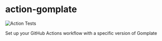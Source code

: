 # action-gomplate

![Action Tests](https://github.com/jason-dour/action-setup-gomplate/actions/workflows/test.yml/badge.svg)

Set up your GitHub Actions workflow with a specific version of Gomplate

